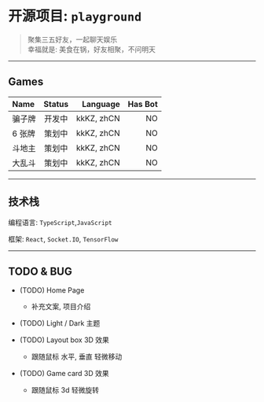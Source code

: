# 开源项目: `playground`

> 聚集三五好友，一起聊天娱乐
> <br />幸福就是: 美食在锅，好友相聚，不问明天

---

## Games

| Name   | Status |   Language | Has Bot |
| :----- | :----: | ---------: | ------: |
| 骗子牌 | 开发中 | kkKZ, zhCN |      NO |
| 6 张牌 | 策划中 | kkKZ, zhCN |      NO |
| 斗地主 | 策划中 | kkKZ, zhCN |      NO |
| 大乱斗 | 策划中 | kkKZ, zhCN |      NO |

---

## 技术栈

编程语言: `TypeScript`,`JavaScript`

框架: `React`, `Socket.IO`, `TensorFlow`

---

## TODO & BUG

<!-- - (BUG) Xxx Page -->
  <!-- - Xxx problem -->

- (TODO) Home Page

  - 补充文案, 项目介绍

- (TODO) Light / Dark 主题

- (TODO) Layout box 3D 效果
  - 跟随鼠标 水平, 垂直 轻微移动

- (TODO) Game card 3D 效果
  - 跟随鼠标 3d 轻微旋转
